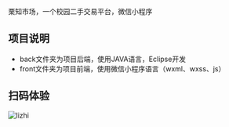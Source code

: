 

栗知市场，一个校园二手交易平台，微信小程序  

## 项目说明  

- back文件夹为项目后端，使用JAVA语言，Eclipse开发
- front文件夹为项目前端，使用微信小程序语言（wxml、wxss、js）  
## 扫码体验
![lizhi](http://www.tunan.work:8090/upload/2019/8/gh_c086d883442d_258-80033d57a8344031a167ba9eb6003825.jpg)
